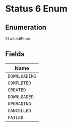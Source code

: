 
# Status 6 Enum

## Enumeration

`Status6Enum`

## Fields

| Name |
|  --- |
| `DOWNLOADING` |
| `COMPLETED` |
| `CREATED` |
| `DOWNLOADED` |
| `UPGRADING` |
| `CANCELLED` |
| `FAILED` |

